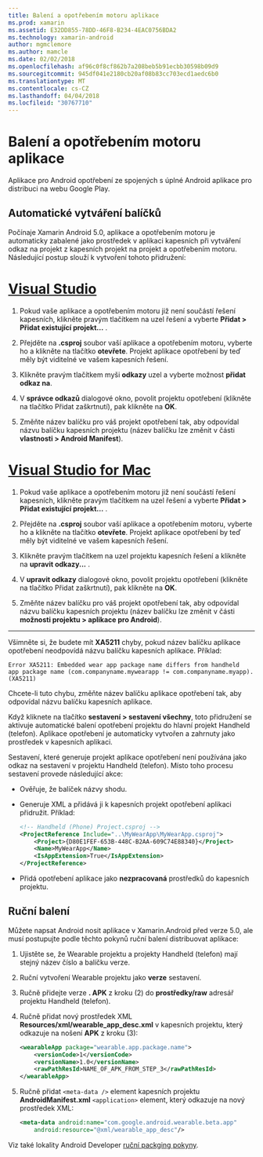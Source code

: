 ```yaml
---
title: Balení a opotřebením motoru aplikace
ms.prod: xamarin
ms.assetid: E32DD855-78DD-46F8-B234-4EAC0756BDA2
ms.technology: xamarin-android
author: mgmclemore
ms.author: mamcle
ms.date: 02/02/2018
ms.openlocfilehash: af96c0f8cf862b7a208beb5b91ecbb30598b09d9
ms.sourcegitcommit: 945df041e2180cb20af08b83cc703ecd1aedc6b0
ms.translationtype: MT
ms.contentlocale: cs-CZ
ms.lasthandoff: 04/04/2018
ms.locfileid: "30767710"
---
```

# <a name="packaging-wear-apps"></a>Balení a opotřebením motoru aplikace

Aplikace pro Android opotřebení ze spojených s úplné Android aplikace pro distribuci na webu Google Play. 

## <a name="automatic-packaging"></a>Automatické vytváření balíčků

Počínaje Xamarin Android 5.0, aplikace a opotřebením motoru je automaticky zabalené jako prostředek v aplikaci kapesních při vytváření odkaz na projekt z kapesních projekt na projekt a opotřebením motoru. Následující postup slouží k vytvoření tohoto přidružení: 

# <a name="visual-studiotabvswin"></a>[Visual Studio](#tab/vswin)

1. Pokud vaše aplikace a opotřebením motoru již není součástí řešení kapesních, klikněte pravým tlačítkem na uzel řešení a vyberte **Přidat > Přidat existující projekt...** .

2. Přejděte na **.csproj** soubor vaší aplikace a opotřebením motoru, vyberte ho a klikněte na tlačítko **otevřete**. Projekt aplikace opotřebení by teď měly být viditelné ve vašem kapesních řešení.

3. Klikněte pravým tlačítkem myši **odkazy** uzel a vyberte možnost **přidat odkaz na**.

4. V **správce odkazů** dialogové okno, povolit projektu opotřebení (klikněte na tlačítko Přidat zaškrtnutí), pak klikněte na **OK**.

5. Změňte název balíčku pro váš projekt opotřebení tak, aby odpovídal názvu balíčku kapesních projektu (název balíčku lze změnit v části **vlastnosti > Android Manifest**).

# <a name="visual-studio-for-mactabvsmac"></a>[Visual Studio for Mac](#tab/vsmac)

1. Pokud vaše aplikace a opotřebením motoru již není součástí řešení kapesních, klikněte pravým tlačítkem na uzel řešení a vyberte **Přidat > Přidat existující projekt...** .

2. Přejděte na **.csproj** soubor vaší aplikace a opotřebením motoru, vyberte ho a klikněte na tlačítko **otevřete**. Projekt aplikace opotřebení by teď měly být viditelné ve vašem kapesních řešení.

3. Klikněte pravým tlačítkem na uzel projektu kapesních řešení a klikněte na **upravit odkazy...** .

4. V **upravit odkazy** dialogové okno, povolit projektu opotřebení (klikněte na tlačítko Přidat zaškrtnutí), pak klikněte na **OK**.

5. Změňte název balíčku pro váš projekt opotřebení tak, aby odpovídal názvu balíčku kapesních projektu (název balíčku lze změnit v části **možnosti projektu > aplikace pro Android**).

-----


Všimněte si, že budete mít **XA5211** chyby, pokud název balíčku aplikace opotřebení neodpovídá názvu balíčku kapesních aplikace. Příklad:

```shell
Error XA5211: Embedded wear app package name differs from handheld 
app package name (com.companyname.mywearapp != com.companyname.myapp). (XA5211)
```

Chcete-li tuto chybu, změňte název balíčku aplikace opotřebení tak, aby odpovídal názvu balíčku kapesních aplikace.

Když kliknete na tlačítko **sestavení > sestavení všechny**, toto přidružení se aktivuje automatické balení opotřebení projektu do hlavní projekt Handheld (telefon). Aplikace opotřebení je automaticky vytvořen a zahrnuty jako prostředek v kapesních aplikaci.

Sestavení, které generuje projekt aplikace opotřebení není používána jako odkaz na sestavení v projektu Handheld (telefon). Místo toho procesu sestavení provede následující akce:

-   Ověřuje, že balíček názvy shodu. 

-   Generuje XML a přidává ji k kapesních projekt opotřebení aplikaci přidružit. Příklad: 

    ```xml
    <!-- Handheld (Phone) Project.csproj -->
    <ProjectReference Include="..\MyWearApp\MyWearApp.csproj">
        <Project>{D80E1FEF-653B-448C-B2AA-609C74E88340}</Project>
        <Name>MyWearApp</Name>
        <IsAppExtension>True</IsAppExtension>
    </ProjectReference>
    ```

-   Přidá opotřebení aplikace jako **nezpracovaná** prostředků do kapesních projektu. 


## <a name="manual-packaging"></a>Ruční balení

Můžete napsat Android nosit aplikace v Xamarin.Android před verze 5.0, ale musí postupujte podle těchto pokynů ruční balení distribuovat aplikace: 

1. Ujistěte se, že Wearable projektu a projekty Handheld (telefon) mají stejný název číslo a balíčku verze.

2. Ruční vytvoření Wearable projektu jako **verze** sestavení.

3. Ručně přidejte verze **. APK** z kroku (2) do **prostředky/raw** adresář projektu Handheld (telefon).

4. Ručně přidat nový prostředek XML **Resources/xml/wearable_app_desc.xml** v kapesních projektu, který odkazuje na nošení **APK** z kroku (3):

    ```xml
    <wearableApp package="wearable.app.package.name">
        <versionCode>1</versionCode>
        <versionName>1.0</versionName>
        <rawPathResId>NAME_OF_APK_FROM_STEP_3</rawPathResId>
    </wearableApp>
    ```

5. Ručně přidat `<meta-data />` element kapesních projektu **AndroidManifest.xml** `<application>` element, který odkazuje na nový prostředek XML:

    ```xml
    <meta-data android:name="com.google.android.wearable.beta.app"
        android:resource="@xml/wearable_app_desc"/>
    ```

Viz také lokality Android Developer [ruční packging pokyny](https://developer.android.com/training/wearables/apps/packaging.html#PackageManually).

